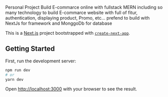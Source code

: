 Personal Project Build E-commarce online with fullstack MERN
including so many technology to build E-commarce website with full of fitur, authentication, displaying product, Promo, etc... 
prefend to build with NextJs for framework and MonggoDb for database

This is a [Next.js](https://nextjs.org/) project bootstrapped with [`create-next-app`](https://github.com/vercel/next.js/tree/canary/packages/create-next-app).

## Getting Started

First, run the development server:

```bash
npm run dev
# or
yarn dev
```

Open [http://localhost:3000](http://localhost:3000) with your browser to see the result.
